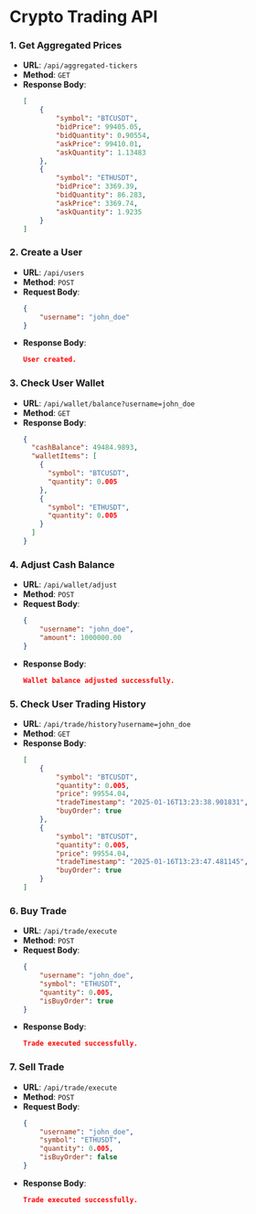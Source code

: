 # Crypto Trading API

### 1. Get Aggregated Prices

- **URL**: `/api/aggregated-tickers`
- **Method**: `GET`
- **Response Body**:
    ```json
    [
        {
            "symbol": "BTCUSDT",
            "bidPrice": 99405.05,
            "bidQuantity": 0.90554,
            "askPrice": 99410.01,
            "askQuantity": 1.13483
        },
        {
            "symbol": "ETHUSDT",
            "bidPrice": 3369.39,
            "bidQuantity": 86.283,
            "askPrice": 3369.74,
            "askQuantity": 1.9235
        }
    ]

### 2. Create a User

- **URL**: `/api/users`
- **Method**: `POST`
- **Request Body**:
    ```json
    {
        "username": "john_doe"
    }
- **Response Body**:
    ```json
    User created.

### 3. Check User Wallet

- **URL**: `/api/wallet/balance?username=john_doe`
- **Method**: `GET`
- **Response Body**:
    ```json
    {
      "cashBalance": 49484.9893,
      "walletItems": [
        {
          "symbol": "BTCUSDT",
          "quantity": 0.005
        },
        {
          "symbol": "ETHUSDT",
          "quantity": 0.005
        }
      ]
    }

### 4. Adjust Cash Balance

- **URL**: `/api/wallet/adjust`
- **Method**: `POST`
- **Request Body**:
    ```json
    {
        "username": "john_doe",
        "amount": 1000000.00
    }
- **Response Body**:
    ```json
    Wallet balance adjusted successfully.

### 5. Check User Trading History

- **URL**: `/api/trade/history?username=john_doe`
- **Method**: `GET`
- **Response Body**:
    ```json
    [
        {
            "symbol": "BTCUSDT",
            "quantity": 0.005,
            "price": 99554.04,
            "tradeTimestamp": "2025-01-16T13:23:38.901831",
            "buyOrder": true
        },
        {
            "symbol": "BTCUSDT",
            "quantity": 0.005,
            "price": 99554.04,
            "tradeTimestamp": "2025-01-16T13:23:47.481145",
            "buyOrder": true
        }
    ]

### 6. Buy Trade

- **URL**: `/api/trade/execute`
- **Method**: `POST`
- **Request Body**:
    ```json
    {
        "username": "john_doe",
        "symbol": "ETHUSDT",
        "quantity": 0.005,
        "isBuyOrder": true
    }
- **Response Body**:
    ```json
    Trade executed successfully.

### 7. Sell Trade

- **URL**: `/api/trade/execute`
- **Method**: `POST`
- **Request Body**:
    ```json
    {
        "username": "john_doe",
        "symbol": "ETHUSDT",
        "quantity": 0.005,
        "isBuyOrder": false
    }
- **Response Body**:
    ```json
    Trade executed successfully.
